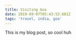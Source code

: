 ```yaml
---
title: Visiting Goa
date: 2019-09-07T05:43:53.681Z
tags: 'travel, india, goa'
---
```

This is my blog post, so cool huh
